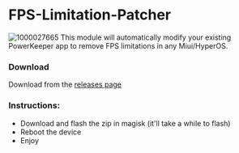 # FPS-Limitation-Patcher
![1000027665](https://github.com/Mods-Center/FPS-Limitation-Patcher/assets/83476983/34592a5f-1f23-4a75-8ea7-e3418854e982)
This module will automatically modify your existing PowerKeeper app to remove FPS limitations in any Miui/HyperOS.

### Download
Download from the [releases page](https://github.com/Mods-Center/FPS-Limitation-Patcher/releases)

### Instructions:
- Download and flash the zip in magisk (it'll take a while to flash)
- Reboot the device
- Enjoy

